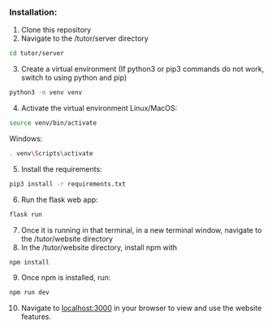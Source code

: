 ### Installation:
1. Clone this repository 
2. Navigate to the /tutor/server directory
```bash
cd tutor/server
```
3. Create a virtual environment
(If python3 or pip3 commands do not work, switch to using python and pip)
```bash 
python3 -m venv venv
```
4. Activate the virtual environment
Linux/MacOS:
```bash 
source venv/bin/activate
```
Windows:
```bash 
. venv\Scripts\activate
```
5. Install the requirements:
```bash 
pip3 install -r requirements.txt
``` 
6. Run the flask web app:
```bash 
flask run
```
7. Once it is running in that terminal, in a new terminal window, navigate to the /tutor/website directory 
8. In the /tutor/website directory, install npm with
```bash
npm install
```
9. Once npm is installed, run:
```bash 
npm run dev
```
10. Navigate to [localhost:3000](http://localhost:3000) in your browser to view and use the website features.


